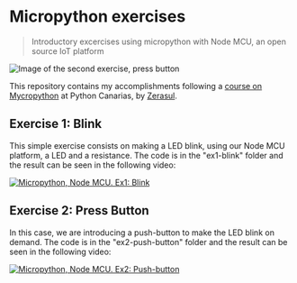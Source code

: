 # Micropython exercises
> Introductory excercises using micropython with Node MCU, an open source IoT platform 

![Image of the second exercise, press button](https://s3-us-west-2.amazonaws.com/minor-projects/upython_course_picture_800px.jpg "Image of the second exercise, press button")

This repository contains my accomplishments following a [course on Mycropython](https://github.com/pythoncanarias/upython) at Python Canarias, by [Zerasul](https://github.com/zerasul). 

## Exercise 1: Blink
This simple exercise consists on making a LED blink, using our Node MCU platform, a LED and a resistance.
The code is in the "ex1-blink" folder and the result can be seen in the following video:

[![Micropython, Node MCU. Ex1: Blink](http://img.youtube.com/vi/iDSAnmPhJn0/0.jpg)](http://www.youtube.com/watch?v=iDSAnmPhJn0)

## Exercise 2: Press Button
In this case, we are introducing a push-button to make the LED blink on demand. 
The code is in the "ex2-push-button" folder and the result can be seen in the following video:

[![Micropython, Node MCU. Ex2: Push-button](http://img.youtube.com/vi/hoi-3nQAj70/0.jpg)](http://www.youtube.com/watch?v=hoi-3nQAj70)